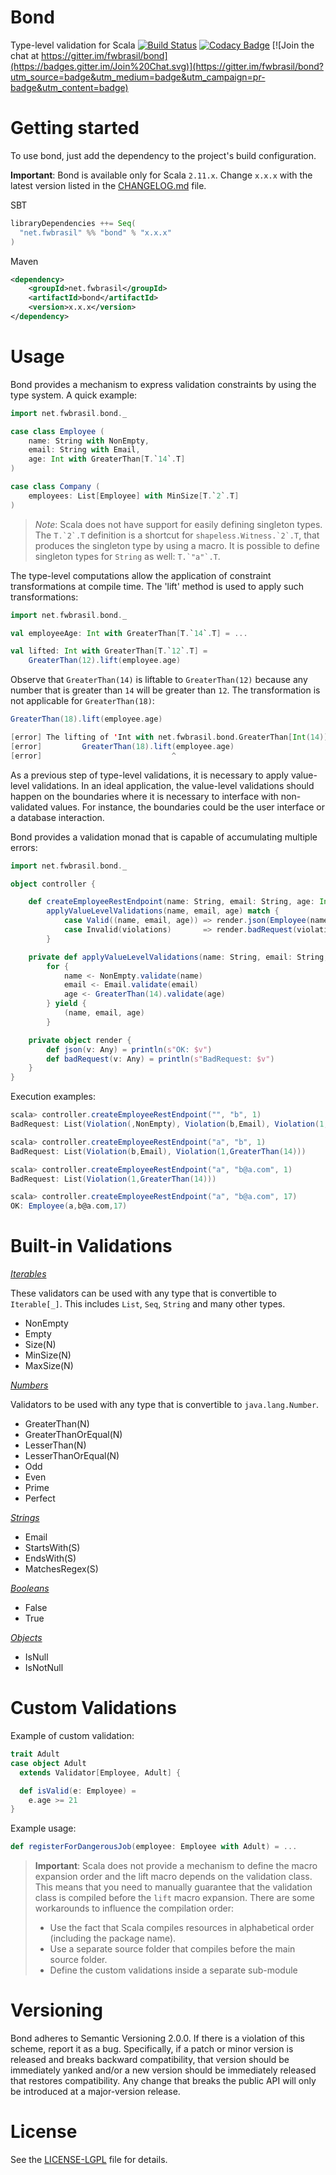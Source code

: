 Bond
====
Type-level validation for Scala
[![Build Status](https://secure.travis-ci.org/fwbrasil/bond.png)](http://travis-ci.org/fwbrasil/bond)
[![Codacy Badge](https://www.codacy.com/project/badge/eb4d686ffc7949b48516a806f0e2412c)](https://www.codacy.com/public/fwbrasil/bond)
[![Join the chat at https://gitter.im/fwbrasil/bond](https://badges.gitter.im/Join%20Chat.svg)](https://gitter.im/fwbrasil/bond?utm_source=badge&utm_medium=badge&utm_campaign=pr-badge&utm_content=badge)

# Getting started #

To use bond, just add the dependency to the project's build configuration.

__Important__: Bond is available only for Scala `2.11.x`. Change ```x.x.x``` with the latest version listed in the [CHANGELOG.md](https://github.com/fwbrasil/bond/blob/master/CHANGELOG.md) file.

SBT

```scala
libraryDependencies ++= Seq(
  "net.fwbrasil" %% "bond" % "x.x.x"
)
```

Maven

```xml
<dependency>
    <groupId>net.fwbrasil</groupId>
    <artifactId>bond</artifactId>
    <version>x.x.x</version>
</dependency>
```

# Usage #

Bond provides a mechanism to express validation constraints by using the type system. A quick example:

```scala
import net.fwbrasil.bond._

case class Employee (
    name: String with NonEmpty,
    email: String with Email,
    age: Int with GreaterThan[T.`14`.T]
)

case class Company (
    employees: List[Employee] with MinSize[T.`2`.T]
)
```

> *Note*: Scala does not have support for easily defining singleton types. The ```T.`2`.T``` definition is a shortcut for ```shapeless.Witness.`2`.T```, that produces the singleton type by using a macro. It is possible to define singleton types for `String` as well: ```T.`"a"`.T```.

The type-level computations allow the application of constraint transformations at compile time. The 'lift' method is used to apply such transformations:

```scala
import net.fwbrasil.bond._

val employeeAge: Int with GreaterThan[T.`14`.T] = ...

val lifted: Int with GreaterThan[T.`12`.T] =
    GreaterThan(12).lift(employee.age)
```

Observe that `GreaterThan(14)` is liftable to `GreaterThan(12)` because any number that is greater than `14` will be greater than `12`. The transformation is not applicable for `GreaterThan(18)`:

```scala
GreaterThan(18).lift(employee.age)

[error] The lifting of 'Int with net.fwbrasil.bond.GreaterThan[Int(14)]'' to 'net.fwbrasil.bond.GreaterThan[Int(18)]' is not valid (Bond)
[error]         GreaterThan(18).lift(employee.age)
[error]                             ^
```

As a previous step of type-level validations, it is necessary to apply value-level validations. In an ideal application, the value-level validations should happen on the boundaries where it is necessary to interface with non-validated values. For instance, the boundaries could be the user interface or a database interaction.

Bond provides a validation monad that is capable of accumulating multiple errors:

```scala
import net.fwbrasil.bond._

object controller {

    def createEmployeeRestEndpoint(name: String, email: String, age: Int) =
        applyValueLevelValidations(name, email, age) match {
            case Valid((name, email, age)) => render.json(Employee(name, email, age))
            case Invalid(violations)       => render.badRequest(violations)
        }

    private def applyValueLevelValidations(name: String, email: String, age: Int) =
        for {
            name <- NonEmpty.validate(name)
            email <- Email.validate(email)
            age <- GreaterThan(14).validate(age)
        } yield {
            (name, email, age)
        }

    private object render { 
        def json(v: Any) = println(s"OK: $v")
        def badRequest(v: Any) = println(s"BadRequest: $v") 
    } 
}
```

Execution examples:

```scala
scala> controller.createEmployeeRestEndpoint("", "b", 1)
BadRequest: List(Violation(,NonEmpty), Violation(b,Email), Violation(1,GreaterThan(14)))

scala> controller.createEmployeeRestEndpoint("a", "b", 1)
BadRequest: List(Violation(b,Email), Violation(1,GreaterThan(14)))

scala> controller.createEmployeeRestEndpoint("a", "b@a.com", 1)
BadRequest: List(Violation(1,GreaterThan(14)))

scala> controller.createEmployeeRestEndpoint("a", "b@a.com", 17)
OK: Employee(a,b@a.com,17)
```

# Built-in Validations #

*[Iterables](https://github.com/fwbrasil/bond/blob/v0.0.1/src/main/scala/net/fwbrasil/bond/Iterables.scala)*

These validators can be used with any type that is convertible to `Iterable[_]`. This includes `List`, `Seq`, `String` and many other types.

* NonEmpty
* Empty
* Size(N)
* MinSize(N)
* MaxSize(N)

*[Numbers](https://github.com/fwbrasil/bond/blob/v0.0.1/src/main/scala/net/fwbrasil/bond/Numbers.scala)*

Validators to be used with any type that is convertible to `java.lang.Number`.

* GreaterThan(N)
* GreaterThanOrEqual(N)
* LesserThan(N)
* LesserThanOrEqual(N)
* Odd
* Even
* Prime
* Perfect

*[Strings](https://github.com/fwbrasil/bond/blob/v0.0.1/src/main/scala/net/fwbrasil/bond/Strings.scala)*

* Email
* StartsWith(S)
* EndsWith(S)
* MatchesRegex(S)

*[Booleans](https://github.com/fwbrasil/bond/blob/v0.0.1/src/main/scala/net/fwbrasil/bond/Booleans.scala)*

* False
* True

*[Objects](https://github.com/fwbrasil/bond/blob/v0.0.1/src/main/scala/net/fwbrasil/bond/Objects.scala)*

* IsNull
* IsNotNull

# Custom Validations #

Example of custom validation:

```scala
trait Adult
case object Adult
  extends Validator[Employee, Adult] {

  def isValid(e: Employee) =
    e.age >= 21
}
```

Example usage:

```scala
def registerForDangerousJob(employee: Employee with Adult) = ...
```

> **Important**: Scala does not provide a mechanism to define the macro expansion order and the lift macro depends on the validation class. This means that you need to manually guarantee that the validation class is compiled before the `lift` macro expansion. There are some workarounds to influence the compilation order:
> 
> * Use the fact that Scala compiles resources in alphabetical order (including the package name).
> * Use a separate source folder that compiles before the main source folder.
> * Define the custom validations inside a separate sub-module


# Versioning #

Bond adheres to Semantic Versioning 2.0.0. If there is a violation of this scheme, report it as a bug. Specifically, if a patch or minor version is released and breaks backward compatibility, that version should be immediately yanked and/or a new version should be immediately released that restores compatibility. Any change that breaks the public API will only be introduced at a major-version release.


# License #

See the [LICENSE-LGPL](https://github.com/fwbrasil/bond/blob/master/LICENSE-LGPL.txt) file for details.

